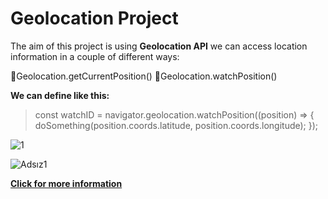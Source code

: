 # Geolocation Project

The aim of this project is using **Geolocation API** we can access location information in a couple of different ways:

🎯Geolocation.getCurrentPosition()
🎯Geolocation.watchPosition()

**We can define like this:**

>const watchID = navigator.geolocation.watchPosition((position) => {
   >doSomething(position.coords.latitude, position.coords.longitude);
>});

![1](https://user-images.githubusercontent.com/37474673/103811123-7a648f00-506d-11eb-9617-93ff820e8196.png)

![Adsız1](https://user-images.githubusercontent.com/37474673/103811267-b5ff5900-506d-11eb-9fec-3590c7452f7b.png)


**[Click for more information](https://developer.mozilla.org/en-US/docs/Web/API/Geolocation_API/Using_the_Geolocation_API)**
